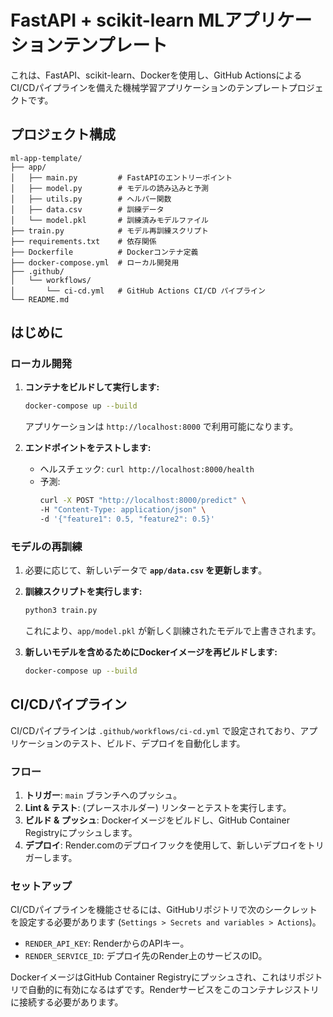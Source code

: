 # FastAPI + scikit-learn MLアプリケーションテンプレート

これは、FastAPI、scikit-learn、Dockerを使用し、GitHub ActionsによるCI/CDパイプラインを備えた機械学習アプリケーションのテンプレートプロジェクトです。

## プロジェクト構成

```
ml-app-template/
├── app/
│   ├── main.py         # FastAPIのエントリーポイント
│   ├── model.py        # モデルの読み込みと予測
│   ├── utils.py        # ヘルパー関数
│   ├── data.csv        # 訓練データ
│   └── model.pkl       # 訓練済みモデルファイル
├── train.py            # モデル再訓練スクリプト
├── requirements.txt    # 依存関係
├── Dockerfile          # Dockerコンテナ定義
├── docker-compose.yml  # ローカル開発用
├── .github/
│   └── workflows/
│       └── ci-cd.yml   # GitHub Actions CI/CD パイプライン
└── README.md
```

## はじめに

### ローカル開発

1.  **コンテナをビルドして実行します:**
    ```bash
    docker-compose up --build
    ```
    アプリケーションは `http://localhost:8000` で利用可能になります。

2.  **エンドポイントをテストします:**
    -   ヘルスチェック: `curl http://localhost:8000/health`
    -   予測:
        ```bash
        curl -X POST "http://localhost:8000/predict" \
        -H "Content-Type: application/json" \
        -d '{"feature1": 0.5, "feature2": 0.5}'
        ```

### モデルの再訓練

1.  必要に応じて、新しいデータで **`app/data.csv` を更新します**。

2.  **訓練スクリプトを実行します:**
    ```bash
    python3 train.py
    ```
    これにより、`app/model.pkl` が新しく訓練されたモデルで上書きされます。

3.  **新しいモデルを含めるためにDockerイメージを再ビルドします:**
    ```bash
    docker-compose up --build
    ```

## CI/CDパイプライン

CI/CDパイプラインは `.github/workflows/ci-cd.yml` で設定されており、アプリケーションのテスト、ビルド、デプロイを自動化します。

### フロー

1.  **トリガー**: `main` ブランチへのプッシュ。
2.  **Lint & テスト**: (プレースホルダー) リンターとテストを実行します。
3.  **ビルド & プッシュ**: Dockerイメージをビルドし、GitHub Container Registryにプッシュします。
4.  **デプロイ**: Render.comのデプロイフックを使用して、新しいデプロイをトリガーします。

### セットアップ

CI/CDパイプラインを機能させるには、GitHubリポジトリで次のシークレットを設定する必要があります (`Settings > Secrets and variables > Actions`)。

-   `RENDER_API_KEY`: RenderからのAPIキー。
-   `RENDER_SERVICE_ID`: デプロイ先のRender上のサービスのID。

DockerイメージはGitHub Container Registryにプッシュされ、これはリポジトリで自動的に有効になるはずです。Renderサービスをこのコンテナレジストリに接続する必要があります。
